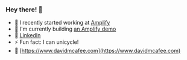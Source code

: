### Hey there! 👋

- 🔭 I recently started working at [Amplify](https://github.com/aws-amplify)
- 🌱 I'm currently building [an Amplify demo](https://www.davidmcafee.com/amplify-demo/)
- 🔗 [LinkedIn](https://www.linkedin.com/in/david-mcafee/)
- ⚡ Fun fact: I can unicycle!
- 🤠 [https://www.davidmcafee.com](https://www.davidmcafee.com)
